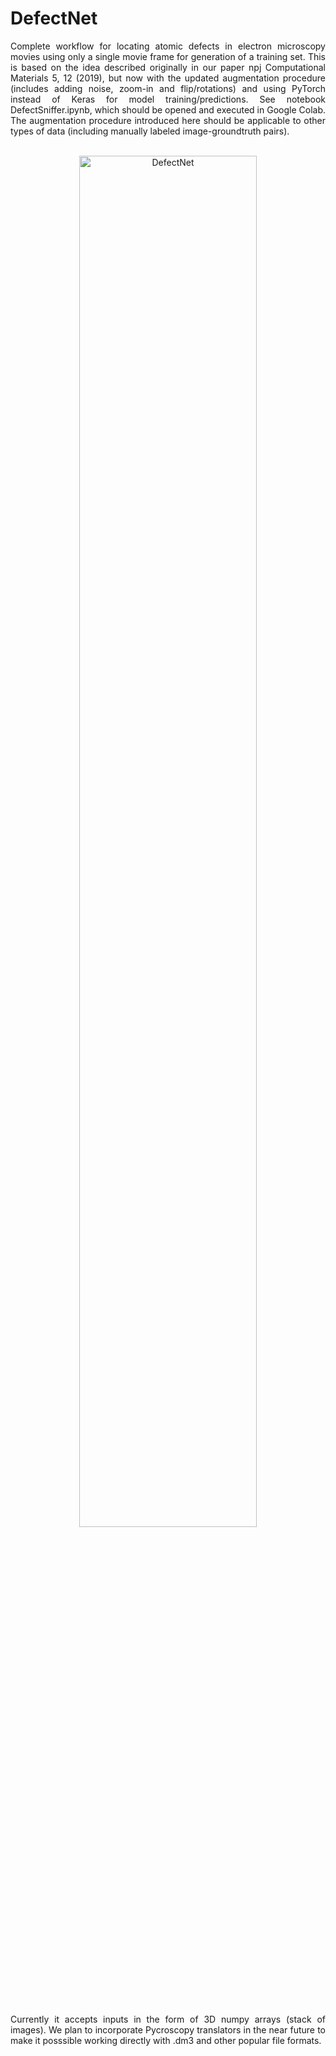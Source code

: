 # DefectNet
<p align="justify">
Complete workflow for locating atomic defects in electron microscopy movies using only a single movie frame for generation of a training set. This is based on the idea described originally in our paper npj Computational Materials 5, 12 (2019), but now with the updated augmentation procedure (includes adding noise, zoom-in and flip/rotations) and using PyTorch instead of Keras for model training/predictions. See notebook DefectSniffer.ipynb, which should be opened and executed in Google Colab. The augmentation procedure introduced here should be applicable to other types of data (including manually labeled image-groundtruth pairs).<br><br>
<p align="center">
  <img src="https://github.com/pycroscopy/AICrystallographer/blob/master/DefectNet/DefectNet.jpg" width="75%" title="DefectNet">
<p align="justify">
<br><br>
Currently it accepts inputs in the form of 3D numpy arrays (stack of images). We plan to incorporate Pycroscopy translators in the near future to make it posssible working directly with .dm3 and other popular file formats.
